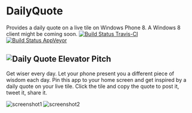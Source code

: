 DailyQuote
==========
Provides a daily quote on a live tile on Windows Phone 8. A Windows 8 client might be coming soon.
[![Build Status Travis-CI](https://travis-ci.org/halllo/DailyQuote.png)](https://travis-ci.org/halllo/DailyQuote)
[![Build Status AppVeyor](https://ci.appveyor.com/api/projects/status?id=mg6i46f70vncbr9n)](https://ci.appveyor.com/project/dailyquote)

![Daily Quote](https://raw.github.com/halllo/DailyQuote/master/frontend_wp8/DailyQuote/Assets/Icon.png)
Elevator Pitch
--------------
Get wiser every day. Let your phone present you a different piece of wisdom each day. Pin this app to your home screen and get inspired by a daily quote on your live tile. Click the tile and copy the quote to post it, tweet it, share it.

![screenshot1](https://raw.github.com/halllo/DailyQuote/master/frontend_wp8/DailyQuote/Assets/inapp.png "inside the app")
![screenshot2](https://raw.github.com/halllo/DailyQuote/master/frontend_wp8/DailyQuote/Assets/widetile.png "the app on the home screen")
